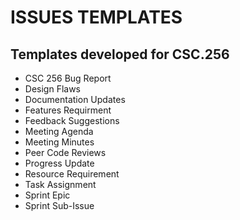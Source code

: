 # ISSUES TEMPLATES

## Templates developed for CSC.256
- CSC 256 Bug Report
- Design Flaws
- Documentation Updates
- Features Requirment
- Feedback Suggestions
- Meeting Agenda
- Meeting Minutes
- Peer Code Reviews
- Progress Update
- Resource Requirement
- Task Assignment
- Sprint Epic
- Sprint Sub-Issue
